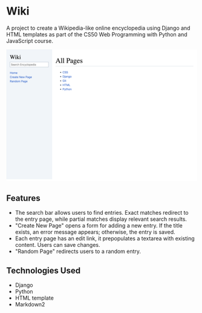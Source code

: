 # Wiki

A project to create a Wikipedia-like online encyclopedia using Django and HTML templates as part of the CS50 Web Programming with Python and JavaScript course.

![desktop](./images/preview.png)

## Features

- The search bar allows users to find entries. Exact matches redirect to the entry page, while partial matches display relevant search results.
- "Create New Page" opens a form for adding a new entry. If the title exists, an error message appears; otherwise, the entry is saved.
- Each entry page has an edit link, it prepopulates a textarea with existing content. Users can save changes.
- "Random Page" redirects users to a random entry.

## Technologies Used

- Django
- Python
- HTML template
- Markdown2
